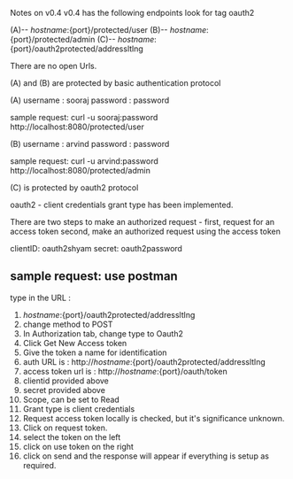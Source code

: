 Notes on v0.4
v0.4 has the following endpoints
look for tag oauth2

(A)-- ${hostname}:${port}/protected/user
(B)-- ${hostname}:${port}/protected/admin
(C)-- ${hostname}:${port}/oauth2protected/addressltlng

There are no open Urls.

(A) and (B) are protected by basic authentication protocol


(A)
username : sooraj
password : password

sample request:
curl -u sooraj:password http://localhost:8080/protected/user


(B)
username : arvind
password : password

sample request:
curl -u arvind:password http://localhost:8080/protected/admin

(C) is protected by oauth2 protocol

oauth2 - client credentials grant type has been implemented.

There are two steps to make an authorized request -
  first, request for an access token
  second, make an authorized request using the access token

clientID: oauth2shyam
secret: oauth2password

sample request:
use postman
-
type in the URL :  
1. ${hostname}:${port}/oauth2protected/addressltlng
2. change method to POST
3. In Authorization tab, change type to Oauth2
4. Click Get New Access token
5. Give the token a name for identification
6. auth URL is : http://${hostname}:${port}/oauth2protected/addressltlng
7. access token url is : http://${hostname}:${port}/oauth/token
8. clientid provided above
9. secret provided above
10. Scope, can be set to Read
11. Grant type is client credentials
12. Request access token locally is checked, but it's significance unknown.
13. Click on request token.
14. select the token on the left
15. click on use token on the right
16. click on send and the response will appear if everything is setup as required.
